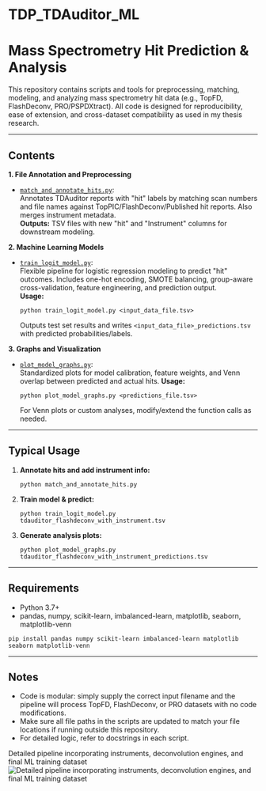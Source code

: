 # TDP_TDAuditor_ML



# Mass Spectrometry Hit Prediction & Analysis

This repository contains scripts and tools for preprocessing, matching, modeling, and analyzing mass spectrometry hit data (e.g., TopFD, FlashDeconv, PRO/PSPDXtract). All code is designed for reproducibility, ease of extension, and cross-dataset compatibility as used in my thesis research.

---

## Contents

**1. File Annotation and Preprocessing**
- [`match_and_annotate_hits.py`](match_and_annotate_hits.py):  
    Annotates TDAuditor reports with "hit" labels by matching scan numbers and file names against TopPIC/FlashDeconv/Published hit reports. Also merges instrument metadata.  
    **Outputs:** TSV files with new "hit" and "Instrument" columns for downstream modeling.

**2. Machine Learning Models**
- [`train_logit_model.py`](train_logit_model.py):  
    Flexible pipeline for logistic regression modeling to predict "hit" outcomes. Includes one-hot encoding, SMOTE balancing, group-aware cross-validation, feature engineering, and prediction output.  
    **Usage:**  
    ```
    python train_logit_model.py <input_data_file.tsv>
    ```
    Outputs test set results and writes `<input_data_file>_predictions.tsv` with predicted probabilities/labels.

**3. Graphs and Visualization**
- [`plot_model_graphs.py`](plot_model_graphs.py):  
    Standardized plots for model calibration, feature weights, and Venn overlap between predicted and actual hits.
    **Usage:**  
    ```
    python plot_model_graphs.py <predictions_file.tsv>
    ```
    For Venn plots or custom analyses, modify/extend the function calls as needed.

---

## Typical Usage

1. **Annotate hits and add instrument info:**  
   ```
   python match_and_annotate_hits.py
   ```

2. **Train model & predict:**  
   ```
   python train_logit_model.py tdauditor_flashdeconv_with_instrument.tsv
   ```

3. **Generate analysis plots:**  
   ```
   python plot_model_graphs.py tdauditor_flashdeconv_with_instrument_predictions.tsv
   ```

---

## Requirements

- Python 3.7+
- pandas, numpy, scikit-learn, imbalanced-learn, matplotlib, seaborn, matplotlib-venn

```
pip install pandas numpy scikit-learn imbalanced-learn matplotlib seaborn matplotlib-venn
```

---

## Notes

- Code is modular: simply supply the correct input filename and the pipeline will process TopFD, FlashDeconv, or PRO datasets with no code modifications.
- Make sure all file paths in the scripts are updated to match your file locations if running outside this repository.
- For detailed logic, refer to docstrings in each script.

Detailed pipeline incorporating instruments, deconvolution engines, and final ML training dataset
![Detailed pipeline incorporating instruments, deconvolution engines, and final ML
training dataset](images/Thesis_workflow.png)
